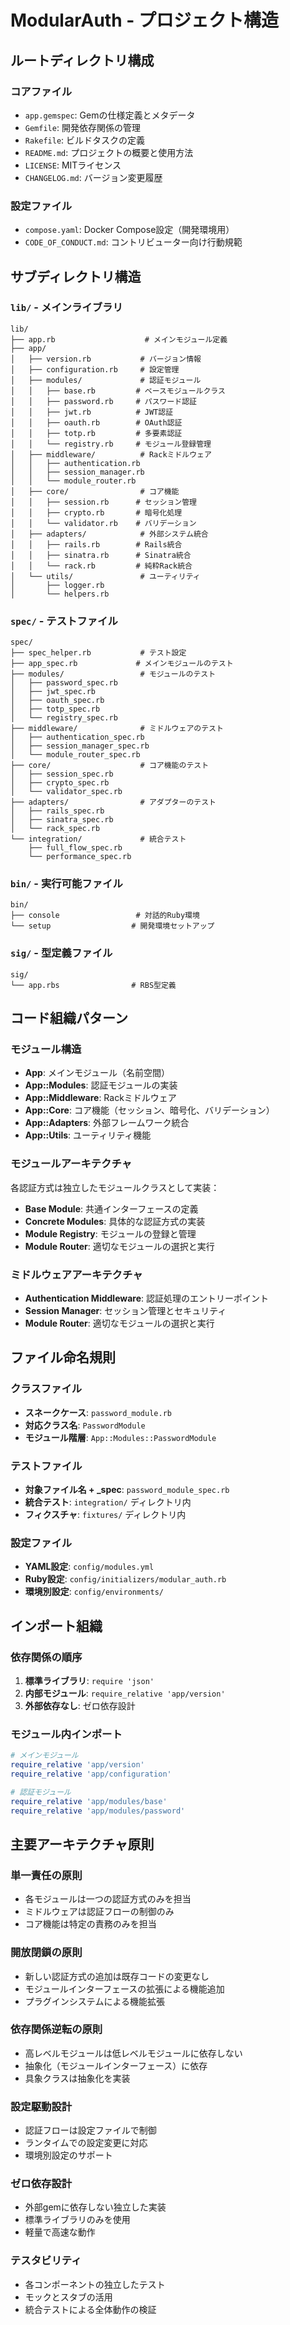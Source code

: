# ModularAuth - プロジェクト構造

## ルートディレクトリ構成

### コアファイル
- `app.gemspec`: Gemの仕様定義とメタデータ
- `Gemfile`: 開発依存関係の管理
- `Rakefile`: ビルドタスクの定義
- `README.md`: プロジェクトの概要と使用方法
- `LICENSE`: MITライセンス
- `CHANGELOG.md`: バージョン変更履歴

### 設定ファイル
- `compose.yaml`: Docker Compose設定（開発環境用）
- `CODE_OF_CONDUCT.md`: コントリビューター向け行動規範

## サブディレクトリ構造

### `lib/` - メインライブラリ
```
lib/
├── app.rb                    # メインモジュール定義
├── app/
│   ├── version.rb           # バージョン情報
│   ├── configuration.rb     # 設定管理
│   ├── modules/             # 認証モジュール
│   │   ├── base.rb         # ベースモジュールクラス
│   │   ├── password.rb     # パスワード認証
│   │   ├── jwt.rb          # JWT認証
│   │   ├── oauth.rb        # OAuth認証
│   │   ├── totp.rb         # 多要素認証
│   │   └── registry.rb     # モジュール登録管理
│   ├── middleware/          # Rackミドルウェア
│   │   ├── authentication.rb
│   │   ├── session_manager.rb
│   │   └── module_router.rb
│   ├── core/                # コア機能
│   │   ├── session.rb      # セッション管理
│   │   ├── crypto.rb       # 暗号化処理
│   │   └── validator.rb    # バリデーション
│   ├── adapters/            # 外部システム統合
│   │   ├── rails.rb        # Rails統合
│   │   ├── sinatra.rb      # Sinatra統合
│   │   └── rack.rb         # 純粋Rack統合
│   └── utils/               # ユーティリティ
│       ├── logger.rb
│       └── helpers.rb
```

### `spec/` - テストファイル
```
spec/
├── spec_helper.rb           # テスト設定
├── app_spec.rb             # メインモジュールのテスト
├── modules/                 # モジュールのテスト
│   ├── password_spec.rb
│   ├── jwt_spec.rb
│   ├── oauth_spec.rb
│   ├── totp_spec.rb
│   └── registry_spec.rb
├── middleware/              # ミドルウェアのテスト
│   ├── authentication_spec.rb
│   ├── session_manager_spec.rb
│   └── module_router_spec.rb
├── core/                    # コア機能のテスト
│   ├── session_spec.rb
│   ├── crypto_spec.rb
│   └── validator_spec.rb
├── adapters/                # アダプターのテスト
│   ├── rails_spec.rb
│   ├── sinatra_spec.rb
│   └── rack_spec.rb
└── integration/             # 統合テスト
    ├── full_flow_spec.rb
    └── performance_spec.rb
```

### `bin/` - 実行可能ファイル
```
bin/
├── console                 # 対話的Ruby環境
└── setup                  # 開発環境セットアップ
```

### `sig/` - 型定義ファイル
```
sig/
└── app.rbs                # RBS型定義
```

## コード組織パターン

### モジュール構造
- **App**: メインモジュール（名前空間）
- **App::Modules**: 認証モジュールの実装
- **App::Middleware**: Rackミドルウェア
- **App::Core**: コア機能（セッション、暗号化、バリデーション）
- **App::Adapters**: 外部フレームワーク統合
- **App::Utils**: ユーティリティ機能

### モジュールアーキテクチャ
各認証方式は独立したモジュールクラスとして実装：
- **Base Module**: 共通インターフェースの定義
- **Concrete Modules**: 具体的な認証方式の実装
- **Module Registry**: モジュールの登録と管理
- **Module Router**: 適切なモジュールの選択と実行

### ミドルウェアアーキテクチャ
- **Authentication Middleware**: 認証処理のエントリーポイント
- **Session Manager**: セッション管理とセキュリティ
- **Module Router**: 適切なモジュールの選択と実行

## ファイル命名規則

### クラスファイル
- **スネークケース**: `password_module.rb`
- **対応クラス名**: `PasswordModule`
- **モジュール階層**: `App::Modules::PasswordModule`

### テストファイル
- **対象ファイル名 + _spec**: `password_module_spec.rb`
- **統合テスト**: `integration/` ディレクトリ内
- **フィクスチャ**: `fixtures/` ディレクトリ内

### 設定ファイル
- **YAML設定**: `config/modules.yml`
- **Ruby設定**: `config/initializers/modular_auth.rb`
- **環境別設定**: `config/environments/`

## インポート組織

### 依存関係の順序
1. **標準ライブラリ**: `require 'json'`
2. **内部モジュール**: `require_relative 'app/version'`
3. **外部依存なし**: ゼロ依存設計

### モジュール内インポート
```ruby
# メインモジュール
require_relative 'app/version'
require_relative 'app/configuration'

# 認証モジュール
require_relative 'app/modules/base'
require_relative 'app/modules/password'
```

## 主要アーキテクチャ原則

### 単一責任の原則
- 各モジュールは一つの認証方式のみを担当
- ミドルウェアは認証フローの制御のみ
- コア機能は特定の責務のみを担当

### 開放閉鎖の原則
- 新しい認証方式の追加は既存コードの変更なし
- モジュールインターフェースの拡張による機能追加
- プラグインシステムによる機能拡張

### 依存関係逆転の原則
- 高レベルモジュールは低レベルモジュールに依存しない
- 抽象化（モジュールインターフェース）に依存
- 具象クラスは抽象化を実装

### 設定駆動設計
- 認証フローは設定ファイルで制御
- ランタイムでの設定変更に対応
- 環境別設定のサポート

### ゼロ依存設計
- 外部gemに依存しない独立した実装
- 標準ライブラリのみを使用
- 軽量で高速な動作

### テスタビリティ
- 各コンポーネントの独立したテスト
- モックとスタブの活用
- 統合テストによる全体動作の検証
